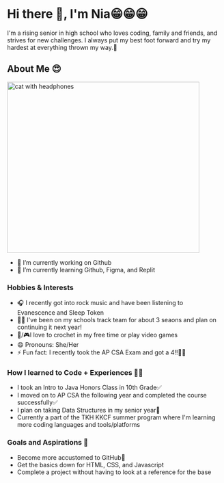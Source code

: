 # Hi there 👋, I'm Nia😁😁😁

I'm a rising senior in high school who loves coding, family and friends, and strives for new challenges. I always put my best foot forward and try my hardest at everything thrown my way.🫡

## About Me 😍

<img width="450" height="400" alt="cat with headphones" src="https://github.com/user-attachments/assets/a08da198-7bc3-433c-93be-0a2f1dc14289" />

- 🔭 I’m currently working on Github
- 🌱 I’m currently learning Github, Figma, and Replit
 ### Hobbies & Interests
- 🎧 I recently got into rock music and have been listening to Evanescence and Sleep Token
- 🏃‍♀️ I've been on my schools track team for about 3 seaons and plan on continuing it next year!
- 🧶/🎮I love to crochet in my free time or play video games
- 😄 Pronouns: She/Her
- ⚡ Fun fact: I recently took the AP CSA Exam and got a 4!!🥳🥳

### How I learned to Code + Experiences 👩‍💻
- I took an Intro to Java Honors Class in 10th Grade✅    
- I moved on to AP CSA the following year and completed the course successfully✅
- I plan on taking Data Structures in my senior year🎯
- Currently a part of the TKH KKCF summer program where I'm learning more coding languages and tools/platforms

### Goals and Aspirations 🎯
- Become more accustomed to GitHub🫡
- Get the basics down for HTML, CSS, and Javascript
- Complete a project without having to look at a reference for the base


